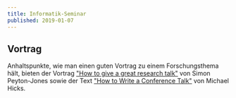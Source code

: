 ```yaml
---
title: Informatik-Seminar
published: 2019-01-07
---
```



## Vortrag

Anhaltspunkte, wie man einen guten Vortrag zu einem Forschungsthema hält, bieten der Vortrag ["How to give a great research talk"][PeytonJones] von Simon Peyton-Jones sowie der Text ["How to Write a Conference Talk"][Hicks] von Michael Hicks.

[PeytonJones]: https://www.microsoft.com/en-us/research/academic-program/give-great-research-talk/
[Hicks]: http://www.pl-enthusiast.net/2019/01/02/how-to-write-a-conference-talk/
